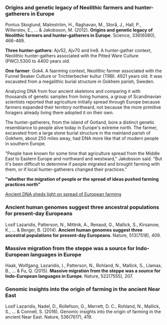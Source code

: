 ### Origins and genetic legacy of Neolithic farmers and hunter-gatherers in Europe

Pontus Skoglund, Malmström, H., Raghavan, M., Storå, J., Hall, P., Willerslev, E., ... & Jakobsson, M. (2012). **Origins and genetic legacy of Neolithic farmers and hunter-gatherers in Europe**. Science, 336(6080), 466-469.

**Three hunter-gathers**: Ajv52, Ajv70 and Ire8. A hunter-gather context, Neolithic hunter-gathers associated with the Pitted Ware Culture (PWC).5300 to 4400 years old.

**One farmer**: Gok4. A faarming context, Neolithic farmer associated with the Funnel Beaker Culture or Trichterbecher kultur (TRB). 4921 years old. It was excavated from a megalithic burial structure in Gokhem parish, Sweden.


Analyzing DNA from four ancient skeletons and comparing it with thousands of genetic samples from living humans, a group of Scandinavian scientists reported that agriculture initially spread through Europe because farmers expanded their territory northward, not because the more primitive foragers already living there adopted it on their own.

The hunter-gatherers, from the island of Gotland, bore a distinct genetic resemblance to people alive today in Europe's extreme north. The farmer, excavated from a large stone burial structure in the mainland parish of Gokhem, about 250 miles away, had DNA more like that of modern people in southern Europe.

"People have known for some time that agriculture spread from the Middle East to Eastern Europe and northward and westward," Jakobsson said. "But it's been difficult to determine if people migrated and brought farming with them, or if local hunter-gatherers changed their practices."

**"whether the migration of people or the spread of ideas pushed farming practices north"**

[Ancient DNA sheds light on spread of European farming](https://www.latimes.com/science/la-xpm-2012-apr-27-la-sci-dna-europe-agriculture-20120427-story.html)

### Ancient human genomes suggest three ancestral populations for present-day Europeans

Losif Lazaridis, Patterson, N., Mittnik, A., Renaud, G., Mallick, S., Kirsanow, K., ... & Berger, B. (2014). **Ancient human genomes suggest three ancestral populations for present-day Europeans**. Nature, 513(7518), 409.


### Massive migration from the steppe was a source for Indo-European languages in Europe

Haak, Wolfgang, Lazaridis, I., Patterson, N., Rohland, N., Mallick, S., Llamas, B., ... & Fu, Q. (2015). **Massive migration from the steppe was a source for Indo-European languages in Europe**. Nature, 522(7555), 207.


### Genomic insights into the origin of farming in the ancient Near East

Losif Lazaridis, Nadel, D., Rollefson, G., Merrett, D. C., Rohland, N., Mallick, S., ... & Connell, S. (2016). Genomic insights into the origin of farming in the ancient Near East. Nature, 536(7617), 419.


